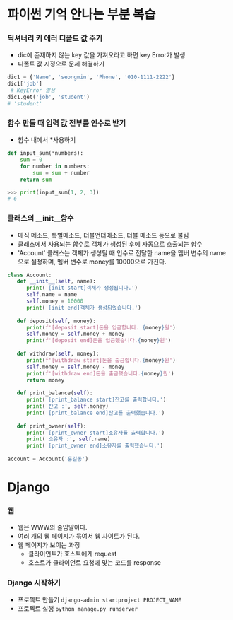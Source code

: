 # 파이썬 기억 안나는 부분 복습

### 딕셔너리 키 에러 디폴트 값 주기
- dic에 존재하지 않는 key 값을 가져오라고 하면 key Error가 발생
- 디폴트 값 지정으로 문제 해결하기
```python
dic1 = {'Name', 'seongmin', 'Phone', '010-1111-2222'}
dic1['job']
 # KeyError 발생
dic1.get('job', 'student')
# 'student'
```

### 함수 만들 때 입력 값 전부를 인수로 받기
- 함수 내에서 *사용하기
```python
def input_sum(*numbers):
	sum = 0
	for number in numbers:
		sum = sum + number
	return sum

>>> print(input_sum(1, 2, 3))
# 6 
```

### 클래스의 __init__함수 
- 매직 메소드, 특별메소드, 더블언더메소드, 더블 메소드 등으로 불림
- 클래스에서 사용되는 함수로 객체가 생성된 후에 자동으로 호출되는 함수
- 'Account' 클래스는 객체가 생성될 때 인수로 전달한 name을 멤버 변수의 name으로 설정하며, 멤버 변수로 money를 10000으로 가진다.
```python
class Account:  
   def __init__(self, name):  
      print('[init start]객체가 생성됩니다.')  
      self.name = name  
      self.money = 10000  
      print('[init end]객체가 생성되었습니다.')  
     
   def deposit(self, money):  
      print(f'[deposit start]돈을 입금합니다. {money}원')  
      self.money = self.money + money  
      print(f'[deposit end]돈을 입금했습니다.{money}원')  
  
   def withdraw(self, money):  
      print(f'[withdraw start]돈을 출금합니다.{money}원')  
      self.money = self.money - money  
      print(f'[withdraw end]돈을 출금했습니다.{money}원')  
      return money  
     
   def print_balance(self):  
      print('[print_balance start]잔고를 출력합니다.')  
      print('잔고 :', self.money)  
      print('[print_balance end]잔고를 출력했습니다.')  
     
   def print_owner(self):  
      print('[print_owner start]소유자를 출력합니다.')  
      print('소유자 :', self.name)  
      print('[print_owner end]소유자를 출력했습니다.')  
  
account = Account('홍길동')
```

# Django
### 웹
- 웹은 WWW의 줄임말이다.
- 여러 개의 웹 페이지가 묶여서 웹 사이트가 된다.
- 웹 페이지가 보이는 과정
	- 클라이언트가 호스트에게 request
	- 호스트가 클라이언트 요청에 맞는 코드를 response

### Django 시작하기
- 프로젝트 만들기
`django-admin startproject PROJECT_NAME`
- 프로젝트 실행
`python manage.py runserver`
